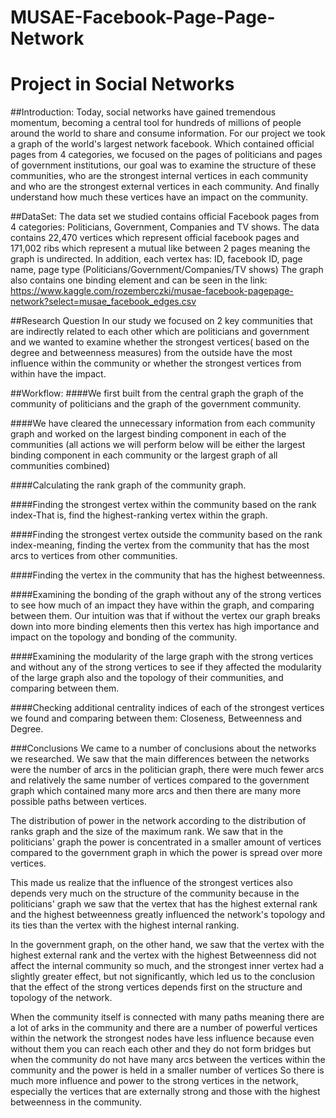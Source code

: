 # MUSAE-Facebook-Page-Page-Network
# Project in Social Networks 

##Introduction:
Today, social networks have gained tremendous momentum, becoming a central tool for hundreds of millions of people around the world to share and consume information.
For our project we took a graph of the world's largest network facebook.
Which contained official pages from 4 categories, we focused on the pages of politicians and pages of government institutions, our goal was to examine the structure of these communities, who are the strongest internal vertices in each community and who are the strongest external vertices in each community.
And finally understand how much these vertices have an impact on the community.

##DataSet:
The data set we studied contains official Facebook pages from 4 categories:
Politicians, Government, Companies and TV shows.
The data contains 22,470 vertices which represent official facebook pages and
171,002 ribs which represent a mutual like between 2 pages meaning the graph is undirected.
In addition, each vertex has:
ID, facebook ID, page name, page type (Politicians/Government/Companies/TV shows)
The graph also contains one binding element and can be seen in the link:
https://www.kaggle.com/rozemberczki/musae-facebook-pagepage-network?select=musae_facebook_edges.csv

##Research Question
In our study we focused on 2 key communities that are indirectly related to each other which are politicians and government and we wanted to examine whether the strongest vertices( based on the degree and betweenness measures) from the outside have the most influence within the community or whether the strongest vertices from within have the impact.

##Workflow:
####We first built from the central graph the graph of the community of politicians and the graph of the government community.

####We have cleared the unnecessary information from each community graph and worked on the largest binding component in each of the communities (all actions we will perform below will be either the largest binding component in each community or the largest graph of all communities combined)

####Calculating the rank graph of the community graph.

####Finding the strongest vertex within the community based on the rank index-That is, find the highest-ranking vertex within the graph.

####Finding the strongest vertex outside the community based on the rank index-meaning, finding the vertex from the community that has the most arcs to vertices from other communities.

####Finding the vertex in the community that has the highest betweenness.

####Examining the bonding of the graph without any of the strong vertices to see how much of an impact they have within the graph, and  comparing between them. Our intuition was that if without the vertex our graph breaks down into more binding elements then this vertex has high importance and impact on the topology and bonding of the community.

####Examining the modularity of the large graph with the strong vertices and without any of the strong vertices to see if they affected the modularity of the large graph also and  the topology of their communities, and comparing between them.

####Checking additional centrality indices of each of the strongest vertices we found and comparing between them: Closeness, Betweenness and Degree.




###Conclusions
We came to a number of conclusions about the networks we researched.
We saw that the main differences between the networks were the number of arcs in the politician graph, there were much fewer arcs and relatively the same number of vertices compared to the government graph which contained many more arcs and then there are many more possible paths between vertices.

The distribution of power in the network according to the distribution of ranks graph and the size of the maximum rank. We saw that in the politicians' graph the power is concentrated in a smaller amount of vertices compared to the government graph in which the power is spread over more vertices.

This made us realize that the influence of the strongest vertices also depends very much on the structure of the community because in the politicians' graph we saw that the vertex that has the highest external rank and the highest betweenness greatly influenced the network's topology and its ties than the vertex with the highest internal ranking.

In the government graph, on the other hand, we saw that the vertex with the highest external rank and the vertex with the highest Betweenness did not affect the internal community so much, and the strongest inner vertex had a slightly greater effect, but not significantly, which led us to the conclusion that the effect of the strong vertices depends first on the structure and topology of the network.

When the community itself is connected with many paths meaning there are a lot of arks in the community and there are a number of powerful vertices within the network the strongest nodes have less influence because even without them you can reach each other and they do not form bridges but when the community do not have many arcs between the vertices within the community and the power is held in a smaller number of vertices So there is much more influence and power to the strong vertices in the network, especially the vertices that are externally strong and those with the highest betweenness in the community.
